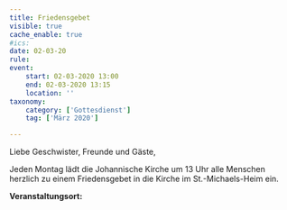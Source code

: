 ```yaml
---
title: Friedensgebet
visible: true
cache_enable: true
#ics: 
date: 02-03-20
rule: 
event:
	start: 02-03-2020 13:00
	end: 02-03-2020 13:15
	location: ''
taxonomy:
	category: ['Gottesdienst']
	tag: ['März 2020']

---
```

Liebe Geschwister, Freunde und Gäste,

Jeden Montag lädt die Johannische Kirche um 13 Uhr alle Menschen herzlich zu einem Friedensgebet in die Kirche im St.-Michaels-Heim ein.



**Veranstaltungsort:** 

